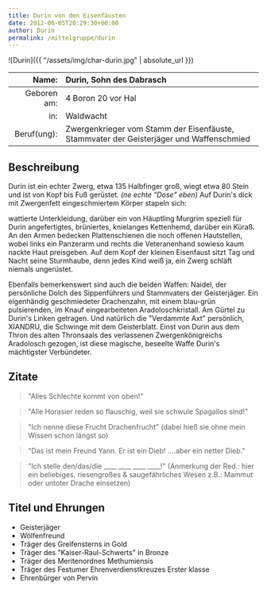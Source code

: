 ```yaml
---
title: Durin von den Eisenfäusten
date: 2012-06-05T20:29:30+00:00
author: Durin
permalink: /mittelgruppe/durin
---
```


![Durin]({{ "/assets/img/char-durin.jpg" | absolute_url }})

| Name:       | Durin, Sohn des Dabrasch                                                                |
| ----------: | :-------------------------------------------------------------------------------------- |
| Geboren am: | 4 Boron 20 vor Hal                                                                      |
| in:         | Waldwacht                                                                               |
| Beruf(ung): | Zwergenkrieger vom Stamm der Eisenfäuste, Stammvater der Geisterjäger und Waffenschmied |

## Beschreibung

Durin ist ein echter Zwerg, etwa 135 Halbfinger groß, wiegt etwa 80 Stein und ist von Kopf bis Fuß gerüstet. _(ne echte "Dose" eben)_ Auf Durin's dick mit Zwergenfett eingeschmiertem Körper stapeln sich:

wattierte Unterkleidung, darüber ein von Häuptling Murgrim speziell für Durin angefertigtes, brüniertes, knielanges Kettenhemd, darüber ein Küraß. An den Armen bedecken Plattenschienen die noch offenen Hautstellen, wobei links ein Panzerarm und rechts die Veteranenhand sowieso kaum nackte Haut preisgeben. Auf dem Kopf der kleinen Eisenfaust sitzt Tag und Nacht seine Sturmhaube, denn jedes Kind weiß ja, ein Zwerg schläft niemals ungerüstet.

Ebenfalls bemerkenswert sind auch die beiden Waffen: Naidel, der persönliche Dolch des Sippenführers und Stammvaters der Geisterjäger. Ein eigenhändig geschmiedeter Drachenzahn, mit einem blau-grün pulsierenden, im Knauf eingearbeiteten Aradoloschkristall. Am Gürtel zu Durin's Linken getragen. Und natürlich die "Verdammte Axt" persönlich, XIANDRU, die Schwinge mit dem Geisterblatt. Einst von Durin aus dem Thron des alten Thronsaals des verlassenen Zwergenkönigreichs Aradolosch gezogen, ist diese magische, beseelte Waffe Durin's mächtigster Verbündeter.

## Zitate

> "Alles Schlechte kommt von oben!"

> "Alle Horasier reden so flauschig, weil sie schwule Spagallos sind!"

> "Ich nenne diese Frucht Drachenfrucht" (dabei hieß sie ohne mein Wissen schon längst so)

> "Das ist mein Freund Yann. Er ist ein Dieb! ....aber ein netter Dieb."

> "Ich stelle den/das/die ____ ____ ____ ____!" (Anmerkung der Red.: hier ein beliebiges, riesengroßes & saugefährliches Wesen z.B.: Mammut oder untoter Drache einsetzen)

## Titel und Ehrungen

* Geisterjäger
* Wölfenfreund
* Träger des Greifensterns in Gold
* Träger des "Kaiser-Raul-Schwerts" in Bronze
* Träger des Meritenordnes Methumiensis
* Träger des Festumer Ehrenverdienstkreuzes Erster klasse
* Ehrenbürger von Pervin
